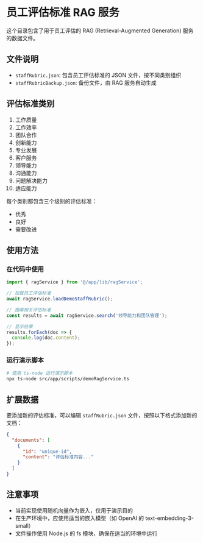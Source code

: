 # 员工评估标准 RAG 服务

这个目录包含了用于员工评估的 RAG (Retrieval-Augmented Generation) 服务的数据文件。

## 文件说明

- `staffRubric.json`: 包含员工评估标准的 JSON 文件，按不同类别组织
- `staffRubricBackup.json`: 备份文件，由 RAG 服务自动生成

## 评估标准类别

1. 工作质量
2. 工作效率
3. 团队合作
4. 创新能力
5. 专业发展
6. 客户服务
7. 领导能力
8. 沟通能力
9. 问题解决能力
10. 适应能力

每个类别都包含三个级别的评估标准：
- 优秀
- 良好
- 需要改进

## 使用方法

### 在代码中使用

```typescript
import { ragService } from '@/app/lib/ragService';

// 加载员工评估标准
await ragService.loadDemoStaffRubric();

// 搜索相关评估标准
const results = await ragService.search('领导能力和团队管理');

// 显示结果
results.forEach(doc => {
  console.log(doc.content);
});
```

### 运行演示脚本

```bash
# 使用 ts-node 运行演示脚本
npx ts-node src/app/scripts/demoRagService.ts
```

## 扩展数据

要添加新的评估标准，可以编辑 `staffRubric.json` 文件，按照以下格式添加新的文档：

```json
{
  "documents": [
    {
      "id": "unique-id",
      "content": "评估标准内容..."
    }
  ]
}
```

## 注意事项

- 当前实现使用随机向量作为嵌入，仅用于演示目的
- 在生产环境中，应使用适当的嵌入模型（如 OpenAI 的 text-embedding-3-small）
- 文件操作使用 Node.js 的 fs 模块，确保在适当的环境中运行 
